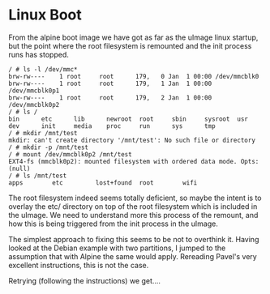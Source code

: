 # Linux Boot

From the alpine boot image we have got as far as the uImage linux startup, 
but the point where the root filesystem is remounted and the init process
runs has stopped.

```
/ # ls -l /dev/mmc*
brw-rw----    1 root     root      179,   0 Jan  1 00:00 /dev/mmcblk0
brw-rw----    1 root     root      179,   1 Jan  1 00:00 /dev/mmcblk0p1
brw-rw----    1 root     root      179,   2 Jan  1 00:00 /dev/mmcblk0p2
/ # ls /
bin      etc      lib      newroot  root     sbin     sysroot  usr
dev      init     media    proc     run      sys      tmp
/ # mkdir /mnt/test
mkdir: can't create directory '/mnt/test': No such file or directory
/ # mkdir -p /mnt/test
/ # mount /dev/mmcblk0p2 /mnt/test
EXT4-fs (mmcblk0p2): mounted filesystem with ordered data mode. Opts: (null)
/ # ls /mnt/test
apps        etc         lost+found  root        wifi
```


The root filesystem indeed seems totally deficient, so maybe the intent
is to overlay the etc/ directory on top of the root filesystem which
is included in the uImage.  We need to understand more this process
of the remount, and how this is being triggered from the init process
in the uImage.


The simplest approach to fixing this seems to be not to overthink it.
Having looked at the Debian example with two partitions, I jumped to the
assumption that with Alpine the same would apply.  Rereading Pavel's very
excellent instructions, this is not the case.

Retrying (following the instructions) we get....
